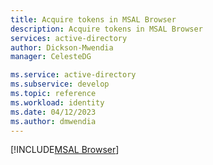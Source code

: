 ```yaml
---
title: Acquire tokens in MSAL Browser
description: Acquire tokens in MSAL Browser
services: active-directory
author: Dickson-Mwendia
manager: CelesteDG

ms.service: active-directory
ms.subservice: develop
ms.topic: reference
ms.workload: identity
ms.date: 04/12/2023
ms.author: dmwendia
---
```


[!INCLUDE[MSAL Browser](~/lib/msal-browser/docs/includes/acquire-token.md)]